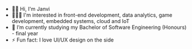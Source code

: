 
- 👋🏽 Hi, I'm Janvi
- 👩🏾‍💻 I'm interested in front-end development, data analytics, game development, embedded systems, cloud and IoT
- 🌱 I’m currently studying my Bachelor of Software Engineering (Honours) - final year
- ⚡ Fun fact: I love UI/UX design on the side
